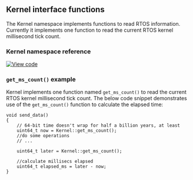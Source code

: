 ## Kernel interface functions

The Kernel namespace implements functions to read RTOS information. Currently it implements one function to read the current RTOS kernel millisecond tick count.

### Kernel namespace reference

[![View code](https://www.mbed.com/embed/?type=library)](http://os-doc-builder.test.mbed.com/docs/development/mbed-os-api-doxy/namespacertos_1_1_kernel.html)

### `get_ms_count()` example

Kernel implements one function named `get_ms_count()` to read the current RTOS kernel millisecond tick count. The below code snippet demonstrates use of the `get_ms_count()` function to calculate the elapsed time:

```
void send_data()
{
    // 64-bit time doesn't wrap for half a billion years, at least
    uint64_t now = Kernel::get_ms_count();
    //do some operations
    // ...

    uint64_t later = Kernel::get_ms_count();

    //calculate millisecs elapsed
    uint64_t elapsed_ms = later - now;
}
```
